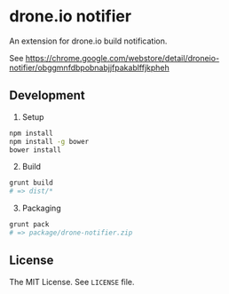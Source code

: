 drone.io notifier
==============

An extension for drone.io build notification.

See https://chrome.google.com/webstore/detail/droneio-notifier/obggmnfdbpobnabjjfpakablffjkpheh

## Development

1. Setup
  ```sh
npm install
npm install -g bower
bower install
  ```

2. Build
  ```sh
grunt build
# => dist/*
  ```

3. Packaging
  ```sh
grunt pack
# => package/drone-notifier.zip
  ```
  
## License

The MIT License. See `LICENSE` file.
